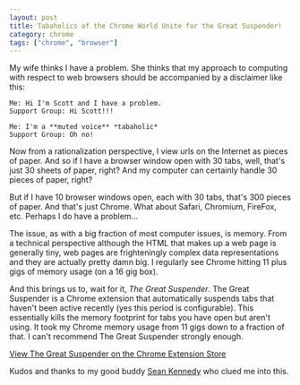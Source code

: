 ```yaml
---
layout: post
title: Tabaholics of the Chrome World Unite for the Great Suspender!
category: chrome
tags: ["chrome", "browser"]
---
```

My wife thinks I have a problem.  She thinks that my approach to computing with respect to web browsers should be accompanied by a disclaimer like this:

    Me: Hi I'm Scott and I have a problem.
    Support Group: Hi Scott!!!
    
    Me: I'm a **muted voice** *tabaholic*
    Support Group: Oh no!

Now from a rationalization perspective, I view urls on the Internet as pieces of paper.  And so if I have a browser window open with 30 tabs, well, that's just 30 sheets of paper, right?  And my computer can certainly handle 30 pieces of paper, right?

But if I have 10 browser windows open, each with 30 tabs, that's 300 pieces of paper.  And that's just Chrome.  What about Safari, Chromium, FireFox, etc.  Perhaps I do have a problem...

The issue, as with a big fraction of most computer issues, is memory.  From a technical perspective although the HTML that makes up a web page is generally tiny, web pages are frighteningly complex data representations and they are actually pretty damn big.  I regularly see Chrome hitting 11 plus gigs of memory usage (on a 16 gig box).

And this brings us to, wait for it, *The Great Suspender*.  The Great Suspender is a Chrome extension that automatically suspends tabs that haven't been active recently (yes this period is configurable).  This essentially kills the memory footprint for tabs you have open but aren't using.  It took my Chrome memory usage from 11 gigs down to a fraction of that.  I can't recommend The Great Suspender strongly enough.

[View The Great Suspender on the Chrome Extension Store](https://chrome.google.com/webstore/detail/the-great-suspender/klbibkeccnjlkjkiokjodocebajanakg?hl=en)

Kudos and thanks to my good buddy [Sean Kennedy](https;//csphere.github.io/) who clued me into this.  